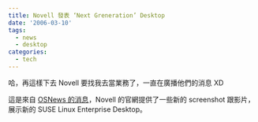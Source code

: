 ```yaml
---
title: Novell 發表 ‘Next Greneration’ Desktop
date: '2006-03-10'
tags:
  - news
  - desktop
categories:
  - tech
---
```

哈，再這樣下去 Novell 要找我去當業務了，一直在廣播他們的消息 XD  
  
這是來自 [OSNews 的消息](http://www.osnews.com/story.php?news_id=13921)，Novell 的官網提供了一些新的 screenshot 跟影片，展示新的 SUSE Linux Enterprise Desktop。
